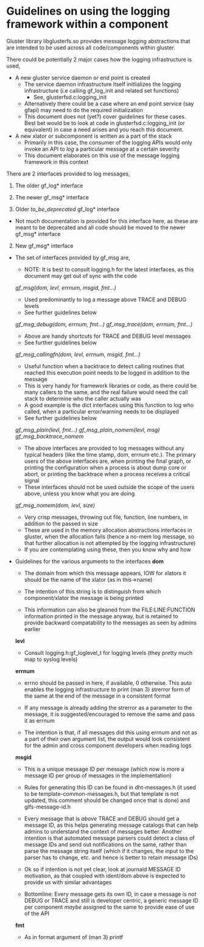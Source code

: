 Guidelines on using the logging framework within a component
============================================================
Gluster library libglusterfs.so provides message logging abstractions that
are intended to be used across all code/components within gluster.

There could be potentially 2 major cases how the logging infrastructure is
used,
  - A new gluster service daemon or end point is created
    - The service daemon infrastructure itself initlializes the logging
    infrastructure (i.e calling gf_log_init and related set functions)
      - See, glusterfsd.c:logging_init
    - Alternatively there could be a case where an end point service (say
    gfapi) may need to do the required initialization
    - This document does not (yet?) cover guidelines for these cases. Best
    bet would be to look at code in glusterfsd.c:logging_init (or equivalent)
    in case a need arises and you reach this document.
  - A new xlator or subcomponent is written as a part of the stack
    - Primarily in this case, the consumer of the logging APIs would only
    invoke an API to *log* a particular message at a certain severity
    - This document elaborates on this use of the message logging framework
    in this context

There are 2 interfaces provided to log messages,
1. The older gf_log* interface
2. The newer gf_msg* interface

1. Older _to_be_deprecated_ gf_log* interface
  - Not much documentation is provided for this interface here, as these are
  meant to be deprecated and all code should be moved to the newer gf_msg*
  interface

2. New gf_msg* interface
  - The set of interfaces provided by gf_msg are,
    - NOTE: It is best to consult logging.h for the latest interfaces, as
    this document may get out of sync with the code

    *gf_msg(dom, levl, errnum, msgid, fmt...)*
      - Used predominantly to log a message above TRACE and DEBUG levels
      - See further guidelines below

    *gf_msg_debug(dom, errnum, fmt...)*
    *gf_msg_trace(dom, errnum, fmt...)*
      - Above are handy shortcuts for TRACE and DEBUG level messages
      - See further guidelines below

    *gf_msg_callingfn(dom, levl, errnum, msgid, fmt...)*
      - Useful function when a backtrace to detect calling routines that
      reached this execution point needs to be logged in addition to the
      message
      - This is very handy for framework libraries or code, as there could
      be many callers to the same, and the real failure would need the call
      stack to determine who the caller actually was
      - A good example is the dict interfaces using this function to log who
      called, when a particular error/warning needs to be displayed
      - See further guidelines below

    *gf_msg_plain(levl, fmt...)*
    *gf_msg_plain_nomem(levl, msg)*
    *gf_msg_backtrace_nomem*
      - The above interfaces are provided to log messages without any typical
      headers (like the time stamp, dom, errnum etc.). The primary users of
      the above interfaces are, when printing the final graph, or printing
      the configuration when a process is about dump core or abort, or
      printing the backtrace when a process receives a critical signal
      - These interfaces should not be used outside the scope of the users
      above, unless you know what you are doing

    *gf_msg_nomem(dom, levl, size)*
      - Very crisp messages, throwing out file, function, line numbers, in
      addition to the passed in size
      - These are used in the memory allocation abstractions interfaces in
      gluster, when the allocation fails (hence a no-mem log message, so that
      further allocation is not attempted by the logging infrastructure)
      - If you are contemplating using these, then you know why and how

  - Guidelines for the various arguments to the interfaces
    **dom**
      - The domain from which this message appears, IOW for xlators it should
      be the name of the xlator (as in this->name)

      - The intention of this string is to distinguish from which
      component/xlator the message is being printed

      - This information can also be gleaned from the FILE:LINE:FUNCTION
      information printed in the message anyway, but is retained to provide
      backward compatability to the messages as seen by admins earlier

    **levl**
      - Consult logging.h:gf_loglevel_t for logging levels (they pretty much
      map to syslog levels)

    **errnum**
      - errno should be passed in here, if available, 0 otherwise. This auto
      enables the logging infrastructure to print (man 3) strerror form of the
      same at the end of the message in a consistent format

      - If any message is already adding the strerror as a parameter to the
      message, it is suggested/encouraged to remove the same and pass it as
      errnum

      - The intention is that, if all messages did this using errnum and not
      as a part of their own argument list, the output would look consistent
      for the admin and cross component developers when reading logs

    **msgid**
      - This is a unique message ID per message (which now is more a message
      ID per group of messages in the implementation)

      - Rules for generating this ID can be found in dht-messages.h (it used
      to be template-common-messages.h, but that template is not updated,
      this comment should be changed once that is done) and glfs-message-id.h

      - Every message that is *above* TRACE and DEBUG should get a message
      ID, as this helps generating message catalogs that can help admins to
      understand the context of messages better. Another intention is that
      automated message parsers could detect a class of message IDs and send
      out notifications on the same, rather than parse the message string
      itself (which if it changes, the input to the parser has to change, etc.
      and hence is better to retain message IDs)

      - Ok so if intention is not yet clear, look at journald MESSAGE ID
      motivation, as that coupled with ident/dom above is expected to provide
      us with similar advantages

      - Bottomline: Every message gets its own ID, in case a message is
      *not* DEBUG or TRACE and still is developer centric, a generic message
      ID per component *maybe* assigned to the same to provide ease of use
      of the API

    **fmt**
      - As in format argument of (man 3) printf
